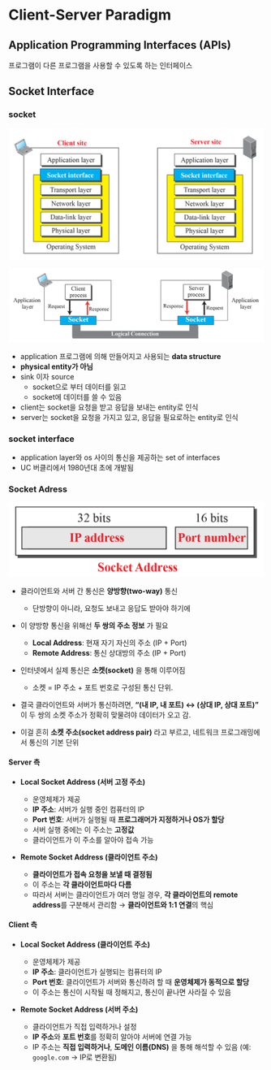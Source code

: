 # Client-Server Paradigm

## Application Programming Interfaces (APIs)

프로그램이 다른 프로그램을 사용할 수 있도록 하는 인터페이스

## Socket Interface

### socket

![position of socket interface](../screenshots/2.2.1.png)

![use of socket in process communication](../screenshots/2.2.2.png)

- application 프로그램에 의해 만들어지고 사용되는 **data structure**
- **physical entity가 아님**
- sink 이자 source
  - socket으로 부터 데이터를 읽고
  - socket에 데이터를 쓸 수 있음
- client는 socket을 요청을 받고 응답을 보내는 entity로 인식
- server는 socket을 요청을 가지고 있고, 응답을 필요로하는 entity로 인식

### socket interface

- application layer와 os 사이의 통신을 제공하는 set of interfaces
- UC 버클리에서 1980년대 초에 개발됨

### Socket Adress

![socket address](../screenshots/2.2.3.png)

- 클라이언트와 서버 간 통신은 **양방향(two-way)** 통신

  - 단방향이 아니라, 요청도 보내고 응답도 받아야 하기에

- 이 양방향 통신을 위해선 **두 쌍의 주소 정보** 가 필요

  - **Local Address**: 현재 자기 자신의 주소 (IP + Port)
  - **Remote Address**: 통신 상대방의 주소 (IP + Port)

- 인터넷에서 실제 통신은 **소켓(socket)** 을 통해 이루어짐

  - 소켓 = IP 주소 + 포트 번호로 구성된 통신 단위.

- 결국 클라이언트와 서버가 통신하려면, **“(내 IP, 내 포트) ↔ (상대 IP, 상대 포트)”** 이 두 쌍의 소켓 주소가 정확히 맞물려야 데이터가 오고 감.

- 이걸 흔히 **소켓 주소(socket address pair)** 라고 부르고, 네트워크 프로그래밍에서 통신의 기본 단위

#### Server 측

- **Local Socket Address (서버 고정 주소)**

  - 운영체제가 제공
  - **IP 주소**: 서버가 실행 중인 컴퓨터의 IP
  - **Port 번호**: 서버가 실행될 때 **프로그래머가 지정하거나 OS가 할당**
  - 서버 실행 중에는 이 주소는 **고정값**
  - 클라이언트가 이 주소를 알아야 접속 가능

- **Remote Socket Address (클라이언트 주소)**
  - **클라이언트가 접속 요청을 보낼 때 결정됨**
  - 이 주소는 **각 클라이언트마다 다름**
  - 따라서 서버는 클라이언트가 여러 명일 경우, **각 클라이언트의 remote address**를 구분해서 관리함 → **클라이언트와 1:1 연결**의 핵심

#### Client 측

- **Local Socket Address (클라이언트 주소)**

  - 운영체제가 제공
  - **IP 주소**: 클라이언트가 실행되는 컴퓨터의 IP
  - **Port 번호**: 클라이언트가 서버와 통신하려 할 때 **운영체제가 동적으로 할당**
  - 이 주소는 통신이 시작될 때 정해지고, 통신이 끝나면 사라질 수 있음

- **Remote Socket Address (서버 주소)**
  - 클라이언트가 직접 입력하거나 설정
  - **IP 주소**와 **포트 번호**를 정확히 알아야 서버에 연결 가능
  - IP 주소는 **직접 입력하거나**, **도메인 이름(DNS)** 을 통해 해석할 수 있음 (예: `google.com` → IP로 변환됨)
